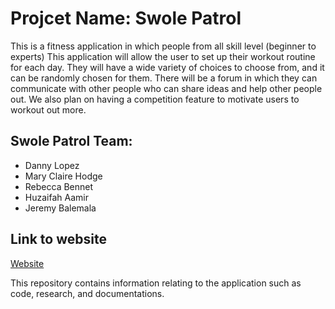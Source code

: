 # Projcet Name: Swole Patrol

This is a fitness application in which people from all skill level (beginner to experts)
This application will allow the user to set up their workout routine for each day.
They will have a wide variety of choices to choose from, and it can be randomly chosen for them.
There will be a forum in which they can communicate with other people who can share ideas and help
other people out. We also plan on having a competition feature to motivate users to workout out more.

## Swole Patrol Team:
* Danny Lopez
* Mary Claire Hodge
* Rebecca Bennet
* Huzaifah Aamir     
* Jeremy Balemala

## Link to website
[Website](https://discopenguin12.github.io/HCI-2BOrNot2B/)

This repository contains information relating to the application such as code, research, and documentations.

